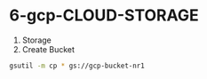 # 6-gcp-CLOUD-STORAGE

1. Storage
2. Create Bucket

```bash
gsutil -m cp * gs://gcp-bucket-nr1

```

